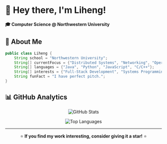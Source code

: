 # 👋 Hey there, I'm Liheng!

<div align="left">
  
  **🎓 Computer Science @ Northwestern University**
  
</div>

## 🚀 About Me

```java
public class Liheng {
    String school = "Northwestern University";
    String[] currentFocus = {"Distributed Systems", "Networking", "Operating Systems"};
    String[] languages = {"Java", "Python", "JavaScript", "C/C++"};
    String[] interests = {"Full-Stack Development", "Systems Programming"};
    String funFact = "I have perfect pitch.";
}
```

## 📊 GitHub Analytics

<div align="center">
  
  ![GitHub Stats](https://github-readme-stats.vercel.app/api?username=Andy2887&show_icons=true&theme=algolia&count_private=true&hide=stars&hide_rank=true&include_all_commits=true)

  ![Top Languages](https://github-readme-stats.vercel.app/api/top-langs/?username=Andy2887&theme=algolia&show_icons=true)
  
</div>

<div align="center">
  
  ---
  
  ⭐ **If you find my work interesting, consider giving it a star!** ⭐
  
</div>
